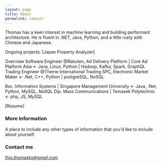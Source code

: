 ```yaml
---
layout: page
title: About
permalink: /about/
---
```

Thomas has a keen interest in machine learning and building performant architecture. He is fluent in .NET, Java, Python, and a little rusty with Chinese and Japanese.

Ongoing projects: 
[Japan Property Analyzer]

Overview
Software Engineer @Rakuten, Ad Delivery Platform | Core Ad Platform Asia <- Java, Linux, Python | Hadoop, Kafka, Spark, GraphQL
Trading Engineer @Theme International Trading SPC, Electronic Market Maker <- .Net, C++, Python | postgreSQL, NoSQL

Bsc. Information Systems | Singapore Management University <- Java, .Net, Python, MySQL, NoSQL
Dip. Mass Communications | Temasek Polytechnic <- php, JS, MySQL

[Resume]

### More Information

A place to include any other types of information that you'd like to include about yourself.

### Contact me

[thio.thomasks@gmail.com](mailto:thio.thomasks@gmail.com)
